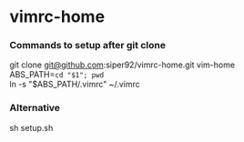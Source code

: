 vimrc-home
==========

### Commands to setup after git clone

git clone git@github.com:siper92/vimrc-home.git vim-home   
ABS_PATH=`cd "$1"; pwd`  
ln -s "$ABS_PATH/.vimrc" ~/.vimrc  

### Alternative

sh setup.sh
